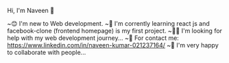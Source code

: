 Hi, I'm Naveen 👋

~😊 I'm new to Web development.
~🤩 I'm corrently learning react js and facebook-clone (frontend homepage) is my first project.
~👨‍💻 I'm looking for help with my web development journey...
~🤝 For contact me: https://www.linkedin.com/in/naveen-kumar-021237164/
~🎊 I'm very happy to collaborate with people...
